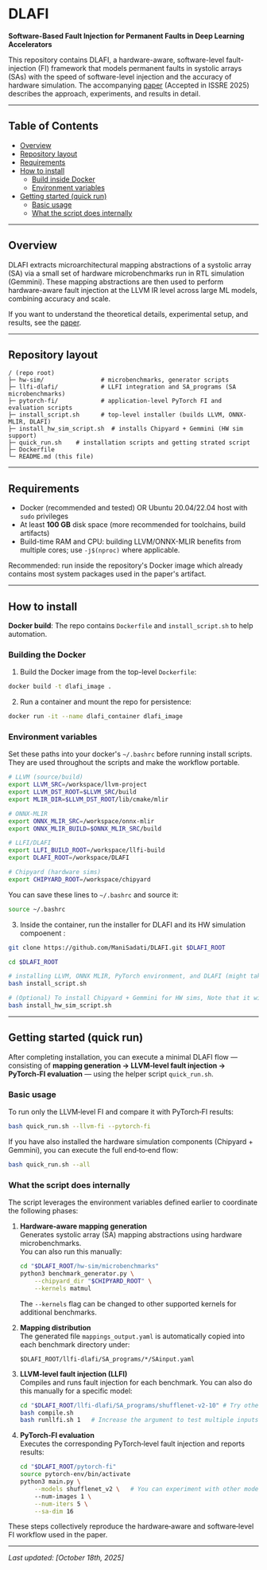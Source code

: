 # DLAFI

**Software-Based Fault Injection for Permanent Faults in Deep Learning Accelerators**

This repository contains DLAFI, a hardware-aware, software-level fault-injection (FI) framework that models permanent faults in systolic arrays (SAs) with the speed of software-level injection and the accuracy of hardware simulation. The accompanying [paper](https://blogs.ubc.ca/dependablesystemslab/2025/07/19/dlafi-software-based-fault-injection-for-permanent-faults-in-deep-learning-accelerators/) (Accepted in ISSRE 2025) describes the approach, experiments, and results in detail.

---

## Table of Contents
- [Overview](#overview)
- [Repository layout](#repository-layout)
- [Requirements](#requirements)
- [How to install](#how-to-install)
  - [Build inside Docker](#build-inside-docker)
  - [Environment variables](#environment-variables)
- [Getting started (quick run)](#getting-started-quick-run)
   - [Basic usage](#basic-usage)
   - [What the script does internally](#what-the-script-does-internally)

---

## Overview
DLAFI extracts microarchitectural mapping abstractions of a systolic array (SA) via a small set of hardware microbenchmarks run in RTL simulation (Gemmini). These mapping abstractions are then used to perform hardware-aware fault injection at the LLVM IR level across large ML models, combining accuracy and scale.

If you want to understand the theoretical details, experimental setup, and results, see the [paper](https://blogs.ubc.ca/dependablesystemslab/2025/07/19/dlafi-software-based-fault-injection-for-permanent-faults-in-deep-learning-accelerators/).

---

## Repository layout
```
/ (repo root)
├─ hw-sim/                # microbenchmarks, generator scripts
├─ llfi-dlafi/            # LLFI integration and SA_programs (SA microbenchmarks)
├─ pytorch-fi/            # application-level PyTorch FI and evaluation scripts
├─ install_script.sh      # top-level installer (builds LLVM, ONNX-MLIR, DLAFI)
├─ install_hw_sim_script.sh  # installs Chipyard + Gemmini (HW sim support)
├─ quick_run.sh    # installation scripts and getting strated script
├─ Dockerfile
└─ README.md (this file)
```

---

## Requirements
- Docker (recommended and tested) OR Ubuntu 20.04/22.04 host with `sudo` privileges
- At least **100 GB** disk space (more recommended for toolchains, build artifacts)
- Build-time RAM and CPU: building LLVM/ONNX-MLIR benefits from multiple cores; use `-j$(nproc)` where applicable.

Recommended: run inside the repository's Docker image which already contains most system packages used in the paper's artifact.

---

## How to install
**Docker build**: The repo contains `Dockerfile` and `install_script.sh` to help automation.

### Building the Docker
1. Build the Docker image from the top-level `Dockerfile`:
```bash
docker build -t dlafi_image .
```
2. Run a container and mount the repo for persistence:
```bash
docker run -it --name dlafi_container dlafi_image
```


### Environment variables
Set these paths into your docker's `~/.bashrc` before running install scripts. They are used throughout the scripts and make the workflow portable.

```bash
# LLVM (source/build)
export LLVM_SRC=/workspace/llvm-project
export LLVM_DST_ROOT=$LLVM_SRC/build
export MLIR_DIR=$LLVM_DST_ROOT/lib/cmake/mlir

# ONNX-MLIR
export ONNX_MLIR_SRC=/workspace/onnx-mlir
export ONNX_MLIR_BUILD=$ONNX_MLIR_SRC/build

# LLFI/DLAFI
export LLFI_BUILD_ROOT=/workspace/llfi-build
export DLAFI_ROOT=/workspace/DLAFI

# Chipyard (hardware sims)
export CHIPYARD_ROOT=/workspace/chipyard
```
You can save these lines to `~/.bashrc` and source it:
```bash
source ~/.bashrc
```

3. Inside the container, run the installer for DLAFI and its HW simulation compoenent :
```bash
git clone https://github.com/ManiSadati/DLAFI.git $DLAFI_ROOT

cd $DLAFI_ROOT

# installing LLVM, ONNX MLIR, PyTorch environment, and DLAFI (might take 1-2 hours)
bash install_script.sh

# (Optional) To install Chipyard + Gemmini for HW sims, Note that it will take several hours to install:
bash install_hw_sim_script.sh
```

---
## Getting started (quick run)
After completing installation, you can execute a minimal DLAFI flow — consisting of **mapping generation → LLVM‑level fault injection → PyTorch‑FI evaluation** — using the helper script `quick_run.sh`.

### Basic usage
To run only the LLVM‑level FI and compare it with PyTorch‑FI results:
```bash
bash quick_run.sh --llvm-fi --pytorch-fi
```

If you have also installed the hardware simulation components (Chipyard + Gemmini), you can execute the full end‑to‑end flow:
```bash
bash quick_run.sh --all
```

### What the script does internally
The script leverages the environment variables defined earlier to coordinate the following phases:

1. **Hardware‑aware mapping generation**  
   Generates systolic array (SA) mapping abstractions using hardware microbenchmarks.  
   You can also run this manually:
   ```bash
   cd "$DLAFI_ROOT/hw-sim/microbenchmarks"
   python3 benchmark_generator.py \
       --chipyard_dir "$CHIPYARD_ROOT" \
       --kernels matmul
   ```
   The `--kernels` flag can be changed to other supported kernels for additional benchmarks.

2. **Mapping distribution**  
   The generated file `mappings_output.yaml` is automatically copied into each benchmark directory under:
   ```
   $DLAFI_ROOT/llfi-dlafi/SA_programs/*/SAinput.yaml
   ```

3. **LLVM‑level fault injection (LLFI)**  
   Compiles and runs fault injection for each benchmark. You can also do this manually for a specific model:
   ```bash
   cd "$DLAFI_ROOT/llfi-dlafi/SA_programs/shufflenet-v2-10" # Try other folders for experimenting with different benchmarks
   bash compile.sh
   bash runllfi.sh 1   # Increase the argument to test multiple inputs
   ```

4. **PyTorch‑FI evaluation**  
   Executes the corresponding PyTorch‑level fault injection and reports results:
   ```bash
   cd "$DLAFI_ROOT/pytorch-fi"
   source pytorch-env/bin/activate
   python3 main.py \
       --models shufflenet_v2 \   # You can experiment with other models and even load your own pretrained model
       --num-images 1 \
       --num-iters 5 \
       --sa-dim 16
   ```

These steps collectively reproduce the hardware‑aware and software‑level FI workflow used in the paper.



---

*Last updated: [October 18th, 2025]*

